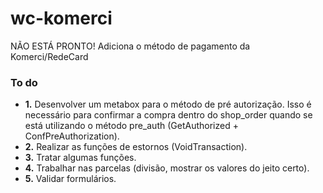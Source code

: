 # wc-komerci
NÃO ESTÁ PRONTO! Adiciona o método de pagamento da Komerci/RedeCard

### To do ###

- **1.** Desenvolver um metabox para o método de pré autorização. Isso é necessário para confirmar a compra dentro do shop_order quando se está utilizando o método pre_auth (GetAuthorized + ConfPreAuthorization).
- **2.** Realizar as funções de estornos (VoidTransaction).
- **3.** Tratar algumas funções.
- **4.** Trabalhar nas parcelas (divisão, mostrar os valores do jeito certo).
- **5.** Validar formulários.
